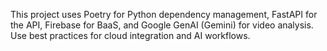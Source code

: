 <!-- Use this file to provide workspace-specific custom instructions to Copilot. For more details, visit https://code.visualstudio.com/docs/copilot/copilot-customization#_use-a-githubcopilotinstructionsmd-file -->

This project uses Poetry for Python dependency management, FastAPI for the API, Firebase for BaaS, and Google GenAI (Gemini) for video analysis. Use best practices for cloud integration and AI workflows.
